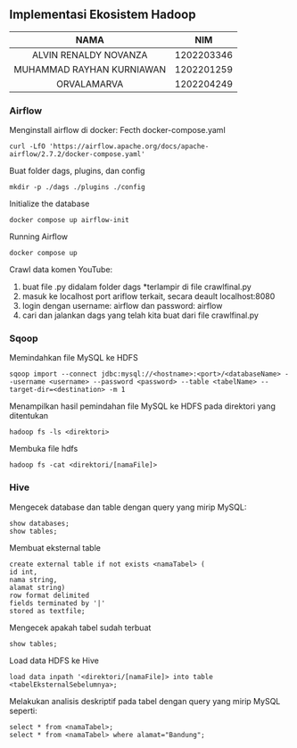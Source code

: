 ## Implementasi Ekosistem Hadoop ##

|NAMA                            | NIM       |
|:---:|:---:|
|ALVIN RENALDY NOVANZA           | 1202203346|
|MUHAMMAD RAYHAN KURNIAWAN       | 1202201259|
|ORVALAMARVA                     | 1202204249|

### Airflow ###

Menginstall airflow di docker:
Fecth docker-compose.yaml
```
curl -LfO 'https://airflow.apache.org/docs/apache-airflow/2.7.2/docker-compose.yaml'
```
Buat folder dags, plugins, dan config
```
mkdir -p ./dags ./plugins ./config
```
Initialize the database
```
docker compose up airflow-init
```

Running Airflow
```
docker compose up
```

Crawl data komen YouTube:
1. buat file .py didalam folder dags *terlampir di file crawlfinal.py
2. masuk ke localhost port ariflow terkait, secara deault localhost:8080
3. login dengan username: airflow dan password: airflow
4. cari dan jalankan dags yang telah kita buat dari file crawlfinal.py

### Sqoop ###
Memindahkan file MySQL ke HDFS
```
sqoop import --connect jdbc:mysql://<hostname>:<port>/<databaseName> --username <username> --password <password> --table <tabelName> --target-dir=<destination> -m 1
```
Menampilkan hasil pemindahan file MySQL ke HDFS pada direktori yang ditentukan
```
hadoop fs -ls <direktori>
```
Membuka file hdfs
```
hadoop fs -cat <direktori/[namaFile]>
```

### Hive ###
Mengecek database dan table dengan query yang mirip MySQL:
```
show databases;
show tables;
```
Membuat eksternal table 
```
create external table if not exists <namaTabel> (
id int,
nama string,
alamat string)
row format delimited
fields terminated by '|'
stored as textfile;
```
Mengecek apakah tabel sudah terbuat
```
show tables;
```

Load data HDFS ke Hive
```
load data inpath '<direktori/[namaFile]> into table <tabelEksternalSebelumnya>;
```
Melakukan analisis deskriptif pada tabel dengan query yang mirip MySQL seperti:
```
select * from <namaTabel>;
select * from <namaTabel> where alamat="Bandung";
```
